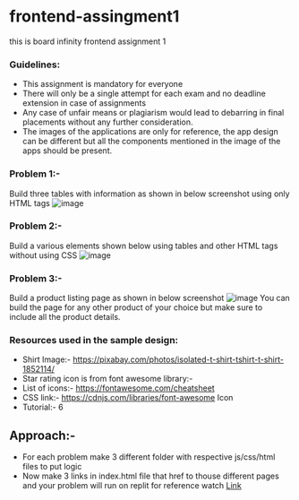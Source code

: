 # frontend-assingment1
this is board infinity frontend assignment 1
### Guidelines:
* This assignment is mandatory for everyone
* There will only be a single attempt for each exam and no deadline extension in case of assignments
*  Any case of unfair means or plagiarism would lead to debarring in final placements without any further consideration.
* The images of the applications are only for reference, the app design can be different but all the components mentioned in the image of the apps should be present.

### Problem 1:-
Build three tables with information as shown in below screenshot using only HTML tags
![image](Resources/image.png)
### Problem 2:-
Build a various elements shown below using tables and other HTML tags without using CSS
![image](Resources/image_2.png)
### Problem 3:-
Build a product listing page as shown in below screenshot
![image](Resources/image_3.png)
You can build the page for any other product of your choice but make sure to include
all the product details.
### Resources used in the sample design: 
* Shirt Image:- https://pixabay.com/photos/isolated-t-shirt-tshirt-t-shirt-1852114/
* Star rating icon is from font awesome library:-
* List of icons:- https://fontawesome.com/cheatsheet
* CSS link:- https://cdnjs.com/libraries/font-awesome Icon
* Tutorial:- 6

## Approach:-

* For each problem make 3 different folder with respective js/css/html files to put logic
* Now make 3 links in index.html file that href to thouse different pages and your problem will run on replit
for reference watch [Link](https://www.youtube.com/watch?v=SHjKyQZ6wo8)
